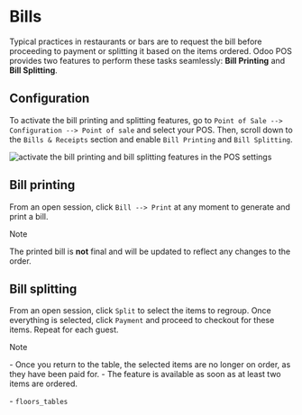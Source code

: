 # Bills

Typical practices in restaurants or bars are to request the bill before
proceeding to payment or splitting it based on the items ordered. Odoo
POS provides two features to perform these tasks seamlessly: **Bill
Printing** and **Bill Splitting**.

## Configuration

To activate the bill printing and splitting features, go to `Point of
Sale -->
Configuration --> Point of sale` and select your POS. Then, scroll down
to the `Bills &
Receipts` section and enable `Bill Printing` and `Bill Splitting`.

![activate the bill printing and bill splitting features in the POS
settings](bill_printing/settings.png)

## Bill printing

From an open session, click `Bill --> Print` at any moment to generate
and print a bill.

<div class="note">

<div class="title">

Note

</div>

The printed bill is **not** final and will be updated to reflect any
changes to the order.

</div>

## Bill splitting

From an open session, click `Split` to select the items to regroup. Once
everything is selected, click `Payment` and proceed to checkout for
these items. Repeat for each guest.

<div class="note">

<div class="title">

Note

</div>

\- Once you return to the table, the selected items are no longer on
order, as they have been paid for. - The feature is available as soon as
at least two items are ordered.

</div>

<div class="seealso">

\- `floors_tables`

</div>
